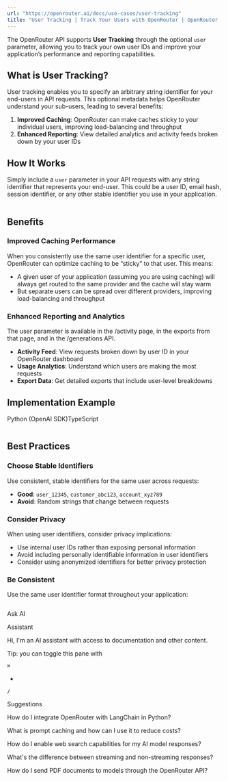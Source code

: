 ```yaml
---
url: "https://openrouter.ai/docs/use-cases/user-tracking"
title: "User Tracking | Track Your Users with OpenRouter | OpenRouter | Documentation"
---
```


The OpenRouter API supports **User Tracking** through the optional `user` parameter, allowing you to track your own user IDs and improve your application’s performance and reporting capabilities.

## What is User Tracking?

User tracking enables you to specify an arbitrary string identifier for your end-users in API requests. This optional metadata helps OpenRouter understand your sub-users, leading to several benefits:

1. **Improved Caching**: OpenRouter can make caches sticky to your individual users, improving load-balancing and throughput
2. **Enhanced Reporting**: View detailed analytics and activity feeds broken down by your user IDs

## How It Works

Simply include a `user` parameter in your API requests with any string identifier that represents your end-user. This could be a user ID, email hash, session identifier, or any other stable identifier you use in your application.

```code-block text-sm

```

## Benefits

### Improved Caching Performance

When you consistently use the same user identifier for a specific user, OpenRouter can optimize caching to be “sticky” to that user. This means:

- A given user of your application (assuming you are using caching) will always get routed to the same provider and the cache will stay warm
- But separate users can be spread over different providers, improving load-balancing and throughput

### Enhanced Reporting and Analytics

The user parameter is available in the /activity page, in the exports from that page, and in the /generations API.

- **Activity Feed**: View requests broken down by user ID in your OpenRouter dashboard
- **Usage Analytics**: Understand which users are making the most requests
- **Export Data**: Get detailed exports that include user-level breakdowns

## Implementation Example

Python (OpenAI SDK)TypeScript

```code-block text-sm

```

## Best Practices

### Choose Stable Identifiers

Use consistent, stable identifiers for the same user across requests:

- **Good**: `user_12345`, `customer_abc123`, `account_xyz789`
- **Avoid**: Random strings that change between requests

### Consider Privacy

When using user identifiers, consider privacy implications:

- Use internal user IDs rather than exposing personal information
- Avoid including personally identifiable information in user identifiers
- Consider using anonymized identifiers for better privacy protection

### Be Consistent

Use the same user identifier format throughout your application:

```code-block text-sm

```

Ask AI

Assistant

Hi, I'm an AI assistant with access to documentation and other content.

Tip: you can toggle this pane with

`⌘`

+

`/`

Suggestions

How do I integrate OpenRouter with LangChain in Python?

What is prompt caching and how can I use it to reduce costs?

How do I enable web search capabilities for my AI model responses?

What's the difference between streaming and non-streaming responses?

How do I send PDF documents to models through the OpenRouter API?